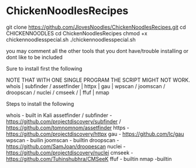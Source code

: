 # ChickenNoodlesRecipes



git clone https://github.com/JlovesNoodles/ChickenNoodlesRecipes.git
cd CHICKENNOODLES
cd ChickenNoodlesRecipes
chmod +x chickennoodlesspecial.sh
./chickennoodlesspecial.sh





you may comment all the other tools that you dont have/trouble installing or dont like to be included




 Sure to install first the following
 
NOTE THAT WITH ONE SINGLE PROGRAM THE SCRIPT MIGHT NOT WORK.
whois | subfinder / assetfinder | httpx | gau | wpscan / joomscan / droopscan / nuclei / cmseek / | ffuf | nmap



Steps to install the following

whois - built in Kali
assetfinder / subfinder - https://github.com/projectdiscovery/subfinder / https://github.com/tomnomnom/assetfinder
https - https://github.com/projectdiscovery/httpx
gau - https://github.com/lc/gau
wpscan - builin
joomscan - builtin
droopscan -  https://github.com/SamJoan/droopescan
nuclei - https://github.com/projectdiscovery/nuclei
cmseek - https://github.com/Tuhinshubhra/CMSeeK
ffuf - builtin
nmap -builtin
